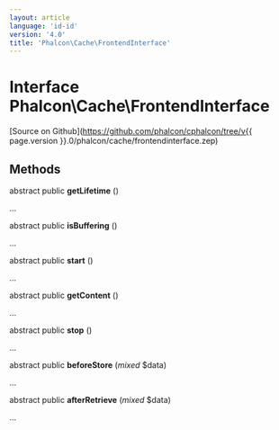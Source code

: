 ```yaml
---
layout: article
language: 'id-id'
version: '4.0'
title: 'Phalcon\Cache\FrontendInterface'
---
```

# Interface **Phalcon\Cache\FrontendInterface**

[Source on Github](https://github.com/phalcon/cphalcon/tree/v{{ page.version }}.0/phalcon/cache/frontendinterface.zep)

## Methods

abstract public **getLifetime** ()

...

abstract public **isBuffering** ()

...

abstract public **start** ()

...

abstract public **getContent** ()

...

abstract public **stop** ()

...

abstract public **beforeStore** (*mixed* $data)

...

abstract public **afterRetrieve** (*mixed* $data)

...